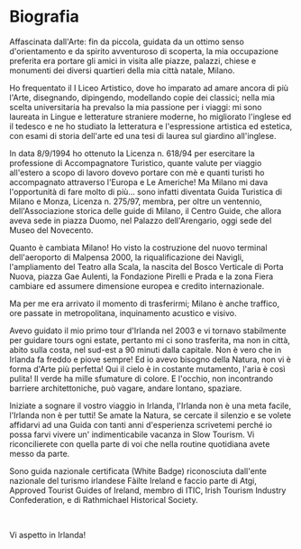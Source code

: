 # Biografia

Affascinata dall'Arte: fin da piccola, guidata da un ottimo senso d'orientamento e da spirito avventuroso di scoperta, la mia occupazione preferita era portare gli amici in visita alle piazze, palazzi, chiese e monumenti dei diversi quartieri della mia città natale, Milano. 

Ho frequentato il I Liceo Artistico, dove ho imparato ad amare ancora di più l'Arte, disegnando, dipingendo, modellando copie dei classici; nella mia scelta universitaria ha prevalso la mia passione per i viaggi: mi sono laureata in Lingue e letterature straniere moderne, ho migliorato l'inglese ed il tedesco e ne ho studiato la letteratura e l'espressione artistica ed estetica, con esami di storia dell'arte ed una tesi di laurea sul giardino all'inglese.

In data 8/9/1994 ho ottenuto la Licenza n. 618/94 per esercitare la professione di Accompagnatore Turistico, quante valute per viaggio all'estero a scopo di lavoro dovevo portare con mè e quanti turisti ho accompagnato attraverso l'Europa e Le Americhe! Ma Milano mi dava l'opportunità di fare molto di più... sono infatti diventata Guida Turistica di Milano e Monza, Licenza n. 275/97, membra, per oltre un ventennio, dell'Associazione storica delle guide di Milano, il Centro Guide, che allora aveva sede in piazza Duomo, nel Palazzo dell'Arengario, oggi sede del Museo del Novecento.

Quanto è cambiata Milano! Ho visto la costruzione del nuovo terminal dell'aeroporto di Malpensa 2000, la riqualificazione dei Navigli, l'ampliamento del Teatro alla Scala, la nascita del Bosco Verticale di Porta Nuova, piazza Gae Aulenti, la Fondazione Pirelli e Prada e la zona Fiera cambiare ed assumere dimensione europea e credito internazionale.

Ma per me era arrivato il momento di trasferirmi; Milano è anche traffico, ore passate in metropolitana, inquinamento acustico e visivo. 

Avevo guidato il mio primo tour d'Irlanda nel 2003 e vi tornavo stabilmente per guidare tours ogni estate, pertanto mi ci sono trasferita, ma non in città, abito sulla costa, nel sud-est a 90 minuti dalla capitale. Non è vero che in Irlanda fa freddo e piove sempre! Ed io avevo bisogno della Natura, non vi è forma d'Arte più perfetta! Qui il cielo è in costante mutamento, l'aria è così pulita! Il verde ha mille sfumature di colore. E l'occhio, non incontrando barriere architettoniche, può vagare, andare lontano, spaziare. 

Iniziate a sognare il vostro viaggio in Irlanda, l'Irlanda non è una meta facile, l'Irlanda non è per tutti! Se amate la Natura, se cercate il silenzio e se volete affidarvi ad una Guida con tanti anni d'esperienza scrivetemi perché io possa farvi vivere un' indimenticabile vacanza in Slow Tourism. Vi riconcilierete con quella parte di voi che nella routine quotidiana avete messo da parte. 

Sono guida nazionale certificata (White Badge) riconosciuta dall'ente nazionale del turismo irlandese Fàilte Ireland e faccio parte di Atgi, Approved Tourist Guides of Ireland, membro di ITIC, Irish Tourism Industry Confederation, e di Rathmichael Historical Society. 

<br />

Vi aspetto in Irlanda!
